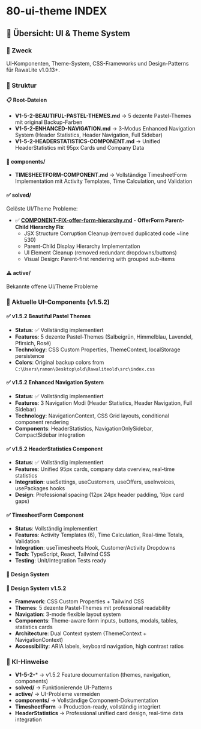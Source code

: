 # 80-ui-theme INDEX

## 🎨 Übersicht: UI & Theme System

### 🎯 Zweck
UI-Komponenten, Theme-System, CSS-Frameworks und Design-Patterns für RawaLite v1.0.13+.

### 📁 Struktur

#### 📋 Root-Dateien
- **V1-5-2-BEAUTIFUL-PASTEL-THEMES.md** → 5 dezente Pastel-Themes mit original Backup-Farben
- **V1-5-2-ENHANCED-NAVIGATION.md** → 3-Modus Enhanced Navigation System (Header Statistics, Header Navigation, Full Sidebar)
- **V1-5-2-HEADERSTATISTICS-COMPONENT.md** → Unified HeaderStatistics mit 95px Cards und Company Data

#### 📄 components/
- **TIMESHEETFORM-COMPONENT.md** → Vollständige TimesheetForm Implementation mit Activity Templates, Time Calculation, und Validation

#### ✅ solved/
Gelöste UI/Theme Probleme:
- ✅ **[COMPONENT-FIX-offer-form-hierarchy.md](solved/COMPONENT-FIX-offer-form-hierarchy.md)** - **OfferForm Parent-Child Hierarchy Fix**
  - JSX Structure Corruption Cleanup (removed duplicated code ~line 530)
  - Parent-Child Display Hierarchy Implementation
  - UI Element Cleanup (removed redundant dropdowns/buttons)
  - Visual Design: Parent-first rendering with grouped sub-items

#### ⚠️ active/
Bekannte offene UI/Theme Probleme

### 🚀 Aktuelle UI-Components (v1.5.2)

#### ✅ v1.5.2 Beautiful Pastel Themes
- **Status**: ✅ Vollständig implementiert
- **Features**: 5 dezente Pastel-Themes (Salbeigrün, Himmelblau, Lavendel, Pfirsich, Rosé)
- **Technology**: CSS Custom Properties, ThemeContext, localStorage persistence
- **Colors**: Original backup colors from `C:\Users\ramon\Desktop\old\Rawaliteold\src\index.css`

#### ✅ v1.5.2 Enhanced Navigation System
- **Status**: ✅ Vollständig implementiert
- **Features**: 3 Navigation Modi (Header Statistics, Header Navigation, Full Sidebar)
- **Technology**: NavigationContext, CSS Grid layouts, conditional component rendering
- **Components**: HeaderStatistics, NavigationOnlySidebar, CompactSidebar integration

#### ✅ v1.5.2 HeaderStatistics Component
- **Status**: ✅ Vollständig implementiert
- **Features**: Unified 95px cards, company data overview, real-time statistics
- **Integration**: useSettings, useCustomers, useOffers, useInvoices, usePackages hooks
- **Design**: Professional spacing (12px 24px header padding, 16px card gaps)

#### ✅ TimesheetForm Component
- **Status**: Vollständig implementiert
- **Features**: Activity Templates (6), Time Calculation, Real-time Totals, Validation
- **Integration**: useTimesheets Hook, Customer/Activity Dropdowns
- **Tech**: TypeScript, React, Tailwind CSS
- **Testing**: Unit/Integration Tests ready

#### 🎨 Design System
#### 🎨 Design System v1.5.2
- **Framework**: CSS Custom Properties + Tailwind CSS
- **Themes**: 5 dezente Pastel-Themes mit professional readability
- **Navigation**: 3-mode flexible layout system
- **Components**: Theme-aware form inputs, buttons, modals, tables, statistics cards
- **Architecture**: Dual Context system (ThemeContext + NavigationContext)
- **Accessibility**: ARIA labels, keyboard navigation, high contrast ratios

### 🔧 KI-Hinweise
- **V1-5-2-*** → v1.5.2 Feature documentation (themes, navigation, components)
- **solved/** → Funktionierende UI-Patterns  
- **active/** → UI-Probleme vermeiden
- **components/** → Vollständige Component-Dokumentation
- **TimesheetForm** → Production-ready, vollständig integriert
- **HeaderStatistics** → Professional unified card design, real-time data integration